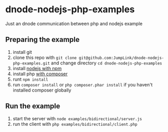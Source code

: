 dnode-nodejs-php-examples
=========================

Just an dnode communication between php and nodejs example

Preparing the example
---------------

1. install git
2. clone this repo with `git clone git@github.com:JumpLink/dnode-nodejs-php-examples.git` and change directory `cd dnode-nodejs-php-examples`
3. install [nodejs with npm](http://nodejs.org/)
4. install php [with composer](http://getcomposer.org/)
5. runt `npm install`
6. run `composer install` or `php composer.phar install` if you haven't installed composer globally

Run the example
---------------

1. start the server with `node examples/bidirectional/server.js`
2. run the client with `php examples/bidirectional/client.php`

